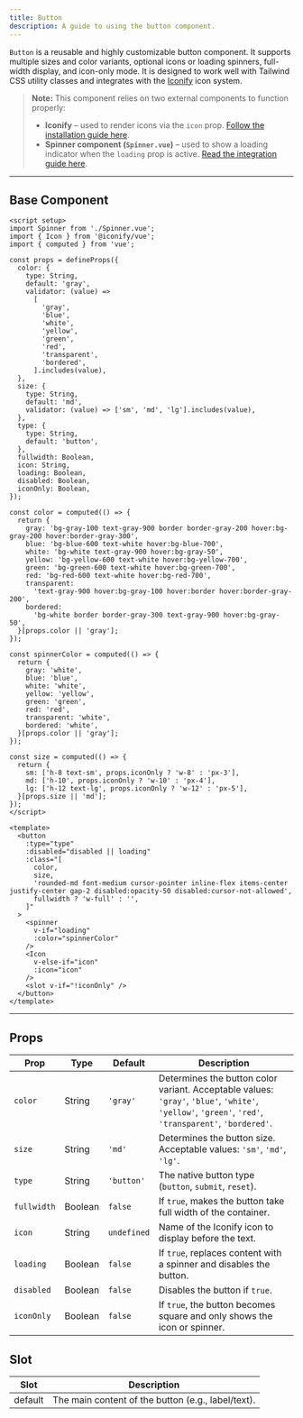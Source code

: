 ```yaml
---
title: Button  
description: A guide to using the button component.
---
```


`Button` is a reusable and highly customizable button component. It supports multiple sizes and color variants, optional icons or loading spinners, full-width display, and icon-only mode. It is designed to work well with Tailwind CSS utility classes and integrates with the [Iconify](https://iconify.design/) icon system.

> **Note:** This component relies on two external components to function properly:
> * **Iconify** – used to render icons via the `icon` prop. [Follow the installation guide here](https://iconify.design/docs/icon-components/vue/).
> * **Spinner component (`Spinner.vue`)** – used to show a loading indicator when the `loading` prop is active. [Read the integration guide here](/components/spinner).

---

## Base Component

```vue
<script setup>
import Spinner from './Spinner.vue';
import { Icon } from '@iconify/vue';
import { computed } from 'vue';

const props = defineProps({
  color: {
    type: String,
    default: 'gray',
    validator: (value) =>
      [
        'gray',
        'blue',
        'white',
        'yellow',
        'green',
        'red',
        'transparent',
        'bordered',
      ].includes(value),
  },
  size: {
    type: String,
    default: 'md',
    validator: (value) => ['sm', 'md', 'lg'].includes(value),
  },
  type: {
    type: String,
    default: 'button',
  },
  fullwidth: Boolean,
  icon: String,
  loading: Boolean,
  disabled: Boolean,
  iconOnly: Boolean,
});

const color = computed(() => {
  return {
    gray: 'bg-gray-100 text-gray-900 border border-gray-200 hover:bg-gray-200 hover:border-gray-300',
    blue: 'bg-blue-600 text-white hover:bg-blue-700',
    white: 'bg-white text-gray-900 hover:bg-gray-50',
    yellow: 'bg-yellow-600 text-white hover:bg-yellow-700',
    green: 'bg-green-600 text-white hover:bg-green-700',
    red: 'bg-red-600 text-white hover:bg-red-700',
    transparent:
      'text-gray-900 hover:bg-gray-100 hover:border hover:border-gray-200',
    bordered:
      'bg-white border border-gray-300 text-gray-900 hover:bg-gray-50',
  }[props.color || 'gray'];
});

const spinnerColor = computed(() => {
  return {
    gray: 'white',
    blue: 'blue',
    white: 'white',
    yellow: 'yellow',
    green: 'green',
    red: 'red',
    transparent: 'white',
    bordered: 'white',
  }[props.color || 'gray'];
});

const size = computed(() => {
  return {
    sm: ['h-8 text-sm', props.iconOnly ? 'w-8' : 'px-3'],
    md: ['h-10', props.iconOnly ? 'w-10' : 'px-4'],
    lg: ['h-12 text-lg', props.iconOnly ? 'w-12' : 'px-5'],
  }[props.size || 'md'];
});
</script>

<template>
  <button
    :type="type"
    :disabled="disabled || loading"
    :class="[
      color,
      size,
      'rounded-md font-medium cursor-pointer inline-flex items-center justify-center gap-2 disabled:opacity-50 disabled:cursor-not-allowed',
      fullwidth ? 'w-full' : '',
    ]"
  >
    <spinner
      v-if="loading"
      :color="spinnerColor"
    />
    <Icon
      v-else-if="icon"
      :icon="icon"
    />
    <slot v-if="!iconOnly" />
  </button>
</template>
```

---

## Props

| Prop        | Type    | Default     | Description                                                                                                                                                      |
| ----------- | ------- | ----------- | ---------------------------------------------------------------------------------------------------------------------------------------------------------------- |
| `color`     | String  | `'gray'`    | Determines the button color variant. Acceptable values: `'gray'`, `'blue'`, `'white'`, `'yellow'`, `'green'`, `'red'`, `'transparent'`, `'bordered'`. |
| `size`      | String  | `'md'`      | Determines the button size. Acceptable values: `'sm'`, `'md'`, `'lg'`.                                                                                           |
| `type`      | String  | `'button'`  | The native button type (`button`, `submit`, `reset`).                                                                                                            |
| `fullwidth` | Boolean | `false`     | If `true`, makes the button take full width of the container.                                                                                                    |
| `icon`      | String  | `undefined` | Name of the Iconify icon to display before the text.                                                                                                             |
| `loading`   | Boolean | `false`     | If `true`, replaces content with a spinner and disables the button.                                                                                              |
| `disabled`  | Boolean | `false`     | Disables the button if `true`.                                                                                                                                   |
| `iconOnly`  | Boolean | `false`     | If `true`, the button becomes square and only shows the icon or spinner.                                                                                         |

## Slot

| Slot    | Description                                        |
| ------- | -------------------------------------------------- |
| default | The main content of the button (e.g., label/text). |